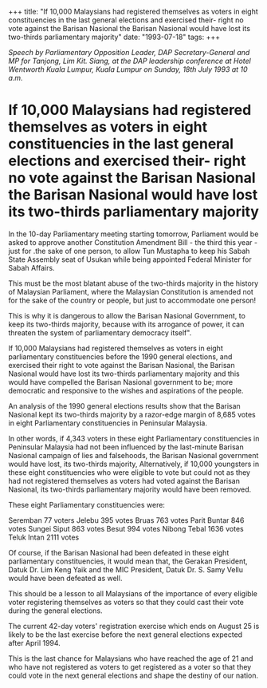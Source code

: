 +++ 
title: "If 10,000 Malaysians had registered themselves as voters in eight constituencies in the last general elections and exercised their- right no vote against the Barisan Nasional the Barisan Nasional would have lost its two-thirds parliamentary majority"
date: "1993-07-18"
tags:
+++

_Speech by Parliamentary Opposition Leader, DAP Secretary-General and MP for Tanjong, Lim Kit. Siang, at the DAP leadership conference at Hotel Wentworth Kuala Lumpur, Kuala Lumpur on Sunday, 18th July 1993 at 10 a.m._

# If 10,000 Malaysians had registered themselves as voters in eight constituencies in the last general elections and exercised their- right no vote against the Barisan Nasional the Barisan Nasional would have lost its two-thirds parliamentary majority

In the 10-day Parliamentary meeting starting tomorrow, Parliament would be asked to approve another Constitution Amendment Bill - the third this year - just for .the sake of one person, to allow Tun Mustapha to keep his Sabah State Assembly seat of Usukan while being appointed Federal Minister for Sabah Affairs.</u>

This must be the most blatant abuse of the two-thirds majority in the history of Malaysian Parliament, where the Malaysian Constitution is amended not for the sake of the country or people, but just to accommodate one person!

This is why it is dangerous to allow the Barisan Nasional Government, to keep its two-thirds majority, because with its arrogance of power, it can threaten the system of parliamentary democracy itself".

If 10,000 Malaysians had registered themselves as voters in eight parliamentary constituencies before the 1990 general elections, and exercised their right to vote against the Barisan Nasional, the Barisan Nasional would have lost its two-thirds parliamentary majority and this would have compelled the Barisan Nasional government to be; more democratic and responsive to the wishes and aspirations of the people.

An analysis of the 1990 general elections results show that the Barisan Nasional kept its two-thirds majority by a razor-edge margin of 8,685 votes in eight Parliamentary constituencies in Peninsular Malaysia.

In other words, if 4,343 voters in these eight Parliamentary constituencies in Peninsular Malaysia had not been influenced by the last-minute Barisan Nasional campaign of lies and falsehoods, the Barisan Nasional government would have lost, its two-thirds majority, Alternatively, if 10,000 youngsters in these eight constituencies who were eligible to vote but could not as they had not registered themselves as voters had voted against the Barisan Nasional, its two-thirds parliamentary majority would have been removed.

These eight Parliamentary constituencies were:

Seremban	77 voters
Jelebu		395 votes
Bruas		763 votes
Parit Buntar	846 votes
Sungei Siput	863 votes
Besut		994 votes
Nibong Tebal	1636 votes
Teluk Intan	2111 votes

Of course, if the Barisan Nasional had been defeated in these eight parliamentary constituencies, it would mean that, the Gerakan President, Datuk Dr. Lim Keng Yaik and the MIC President, Datuk Dr. S. Samy Vellu would have been defeated as well.

This should be a lesson to all Malaysians of the importance of every eligible voter registering themselves as voters so that they could cast their vote during the general elections.

The current 42-day voters' registration exercise which ends on August 25 is likely to be the last exercise before the next general elections expected after April 1994.

This is the last chance for Malaysians who have reached the age of 21 and who have not registered as voters to get registered as a voter so that they could vote in the next general elections and shape the destiny of our nation.
 
